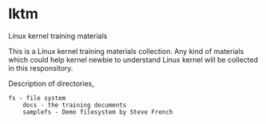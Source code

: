 # lktm
Linux kernel training materials

This is a Linux kernel training materials collection. 
Any kind of materials which could help kernel newbie to understand Linux kernel will be collected in this responsitory.

Description of directories,

	fs - file system
		docs - the training documents
		samplefs - Demo filesystem by Steve French
